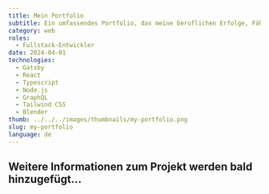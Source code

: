 ```yaml
---
title: Mein Portfolio
subtitle: Ein umfassendes Portfolio, das meine beruflichen Erfolge, Fähigkeiten und Projekte zeigt und einen detaillierten Überblick über meine Expertise und Leistungen bietet.
category: web
roles:
  - Fullstack-Entwickler
date: 2024-04-01
technologies: 
  - Gatsby
  - React
  - Typescript
  - Node.js
  - GraphQL
  - Tailwind CSS
  - Blender
thumb: ../../../images/thumbnails/my-portfolio.png
slug: my-portfolio
language: de
---
```


## Weitere Informationen zum Projekt werden bald hinzugefügt...